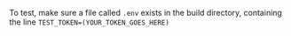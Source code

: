 To test, make sure a file called `.env` exists in the build directory, containing the line
`TEST_TOKEN=(YOUR_TOKEN_GOES_HERE)`
